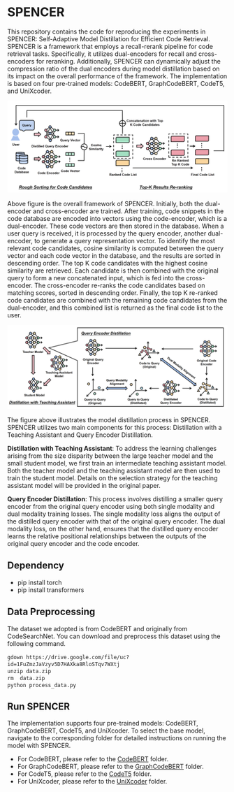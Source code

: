 # SPENCER

This repository contains the code for reproducing the experiments in SPENCER: Self-Adaptive Model Distillation for Efficient Code Retrieval. SPENCER is a framework that employs a recall-rerank pipeline for code retrieval tasks. Specifically, it utilizes dual-encoders for recall and cross-encoders for reranking. Additionally, SPENCER can dynamically adjust the compression ratio of the dual encoders during model distillation based on its impact on the overall performance of the framework. The implementation is based on four pre-trained models: CodeBERT, GraphCodeBERT, CodeT5, and UniXcoder.

![img](https://github.com/wcgu1993/SPENCER/blob/main/framework.png)

Above figure is the overall framework of SPENCER. Initially, both the dual-encoder and cross-encoder are trained. After training, code snippets in the code database are encoded into vectors using the code-encoder, which is a dual-encoder. These code vectors are then stored in the database. When a user query is received, it is processed by the query encoder, another dual-encoder, to generate a query representation vector. To identify the most relevant code candidates, cosine similarity is computed between the query vector and each code vector in the database, and the results are sorted in descending order. The top K code candidates with the highest cosine similarity are retrieved. Each candidate is then combined with the original query to form a new concatenated input, which is fed into the cross-encoder. The cross-encoder re-ranks the code candidates based on matching scores, sorted in descending order. Finally, the top K re-ranked code candidates are combined with the remaining code candidates from the dual-encoder, and this combined list is returned as the final code list to the user.

![img](https://github.com/wcgu1993/SPENCER/blob/main/model_distillation.png)

The figure above illustrates the model distillation process in SPENCER. SPENCER utilizes two main components for this process: Distillation with a Teaching Assistant and Query Encoder Distillation.

**Distillation with Teaching Assistant**: To address the learning challenges arising from the size disparity between the large teacher model and the small student model, we first train an intermediate teaching assistant model. Both the teacher model and the teaching assistant model are then used to train the student model. Details on the selection strategy for the teaching assistant model will be provided in the original paper.

**Query Encoder Distillation**: This process involves distilling a smaller query encoder from the original query encoder using both single modality and dual modality training losses. The single modality loss aligns the output of the distilled query encoder with that of the original query encoder. The dual modality loss, on the other hand, ensures that the distilled query encoder learns the relative positional relationships between the outputs of the original query encoder and the code encoder.

## Dependency

- pip install torch
- pip install transformers

## Data Preprocessing

The dataset we adopted is from CodeBERT and originally from CodeSearchNet. You can download and preprocess this dataset using the following command.

```
gdown https://drive.google.com/file/uc?id=1FuZmzJaVzyv5D7HAXka8RloSTqv7WXtj
unzip data.zip
rm  data.zip
python process_data.py
```

## Run SPENCER

The implementation supports four pre-trained models: CodeBERT, GraphCodeBERT, CodeT5, and UniXcoder. To select the base model, navigate to the corresponding folder for detailed instructions on running the model with SPENCER.

- For CodeBERT, please refer to the [CodeBERT](https://github.com/wcgu1993/SPENCER/tree/main/CodeBERT) folder.
- For GraphCodeBERT, please refer to the [GraphCodeBERT](https://github.com/wcgu1993/SPENCER/tree/main/GraphCodeBERT) folder.
- For CodeT5, please refer to the [CodeT5](https://github.com/wcgu1993/SPENCER/tree/main/CodeT5) folder.
- For UniXcoder, please refer to the [UniXcoder](https://github.com/wcgu1993/SPENCER/tree/main/UniXcoder) folder.
